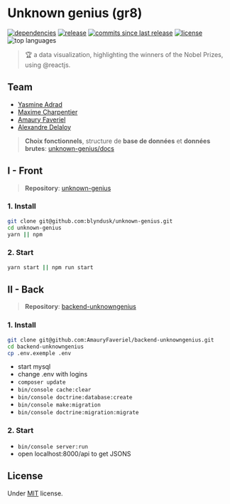 # Unknown genius (gr8)

<p>
    <a href="https://github.com/blyndusk/unknown-genius/blob/master/package.json"><img src="https://img.shields.io/requires/github/blyndusk/unknown-genius.svg" alt="dependencies"/></a>
    <a href="https://github.com/blyndusk/unknown-genius/releases/latest"><img src="https://img.shields.io/github/release-pre/blyndusk/unknown-genius.svg" alt="release"/></a>
    <a href="https://github.com/blyndusk/unknown-genius/commits/master"><img src="https://img.shields.io/github/commits-since/blyndusk/unknown-genius/0.15.0.svg" alt="commits since last release"/></a>
    <a href="https://github.com/blyndusk/unknown-genius/blob/master/LICENSE"><img src="https://img.shields.io/github/license/blyndusk/unknown-genius.svg" alt="license"/></a>
    <img src="https://img.shields.io/github/languages/top/blyndusk/unknown-genius.svg" alt="top languages"/>
</p>

> 🏆 a data visualization, highlighting the winners of the Nobel Prizes, using @reactjs.

## Team

- [Yasmine Adrad](https://github.com/YasmineAD)
- [Maxime Charpentier](https://github.com/maximecharpentier)
- [Amaury Faveriel](https://github.com/AmauryFaveriel)
- [Alexandre Delaloy](https://github.com/blyndusk)

> **Choix fonctionnels**, structure de **base de données** et **données brutes**: [unknown-genius/docs](https://github.com/blyndusk/unknown-genius/tree/master/docs)

## I - Front

> **Repository**: [unknown-genius](https://github.com/blyndusk/unknown-genius)

### 1. Install

```bash
git clone git@github.com:blyndusk/unknown-genius.git
cd unknown-genius
yarn || npm
```

### 2. Start

```bash
yarn start || npm run start
```

## II - Back

> **Repository**: [backend-unknowngenius](https://github.com/AmauryFaveriel/backend-unknowngenius)

### 1. Install

```bash
git clone git@github.com:AmauryFaveriel/backend-unknowngenius.git
cd backend-unknowngenius
cp .env.exemple .env
```

- start mysql
- change .env with logins
- `composer update`
- `bin/console cache:clear`
- `bin/console doctrine:database:create`
- `bin/console make:migration`
- `bin/console doctrine:migration:migrate`

### 2. Start

- `bin/console server:run`
- open localhost:8000/api to get JSONS

## License

Under [MIT](https://github.com/blyndusk/unknown-genius/blob/master/LICENSE) license.
